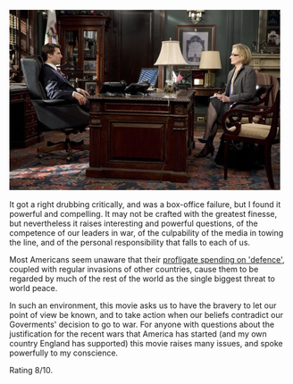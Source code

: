 <!--
.. title: Lions for Lambs
.. slug: lions-for-lambs
.. date: 2008-03-19 23:15:18-05:00
.. tags: movies
.. link: 
.. description: 
.. type: text
-->


![Lions for Lambs](/files/2008/03/lions-for-lambs.jpg)

It got a right drubbing critically, and was a box-office failure, but I
found it powerful and compelling. It may not be crafted with the
greatest finesse, but nevertheless it raises interesting and powerful
questions, of the competence of our leaders in war, of the culpability
of the media in towing the line, and of the personal responsibility that
falls to each of us.

Most Americans seem unaware that their [profligate spending on
'defence'](http://www.moblogic.tv/video/2008/03/10/whos-got-the-guns-2/),
coupled with regular invasions of other countries, cause them to be
regarded by much of the rest of the world as the single biggest threat
to world peace.

In such an environment, this movie asks us to have the bravery to let
our point of view be known, and to take action when our beliefs
contradict our Goverments' decision to go to war. For anyone with
questions about the justification for the recent wars that America has
started (and my own country England has supported) this movie raises
many issues, and spoke powerfully to my conscience.

Rating 8/10.